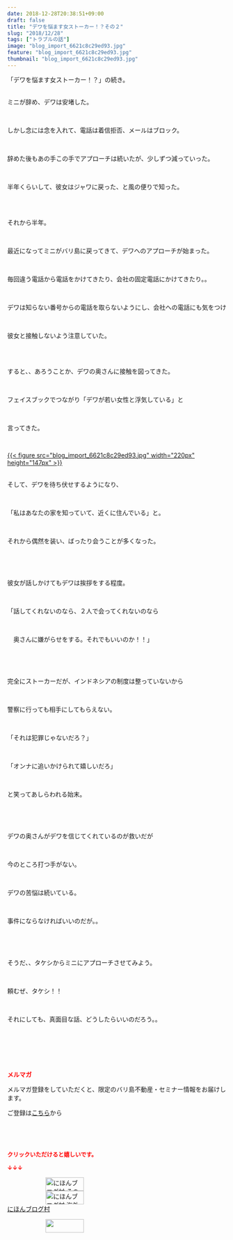 ```yaml
---
date: 2018-12-28T20:38:51+09:00
draft: false
title: "デワを悩ます女ストーカー！？その２"
slug: "2018/12/28"
tags: ["トラブルの話"]
image: "blog_import_6621c8c29ed93.jpg"
feature: "blog_import_6621c8c29ed93.jpg"
thumbnail: "blog_import_6621c8c29ed93.jpg"
---
```

<p>「デワを悩ます女ストーカー！？」の続き。</p><p><br/>ミニが辞め、デワは安堵した。</p><p> </p><p>しかし念には念を入れて、電話は着信拒否、メールはブロック。</p><p> </p><p>辞めた後もあの手この手でアプローチは続いたが、少しずつ減っていった。</p><p> </p><p>半年くらいして、彼女はジャワに戻った、と風の便りで知った。</p><p> </p><p><br/>それから半年。</p><p> </p><p>最近になってミニがバリ島に戻ってきて、デワへのアプローチが始まった。</p><p> </p><p>毎回違う電話から電話をかけてきたり、会社の固定電話にかけてきたり。。</p><p> </p><p>デワは知らない番号からの電話を取らないようにし、会社への電話にも気をつけ</p><p> </p><p>彼女と接触しないよう注意していた。</p><p> </p><p><br/>すると、、あろうことか、デワの奥さんに接触を図ってきた。</p><p> </p><p>フェイスブックでつながり「デワが若い女性と浮気している」と</p><p> </p><p>言ってきた。</p><p> </p><p><a href="blog_import_6621c8c29ed93.jpg">{{< figure src="blog_import_6621c8c29ed93.jpg" width="220px" height="147px" >}}</a></p><p><br/>そして、デワを待ち伏せするようになり、</p><p> </p><p>「私はあなたの家を知っていて、近くに住んでいる」と。</p><p> </p><p>それから偶然を装い、ばったり会うことが多くなった。</p><p> </p><p> </p><p>彼女が話しかけてもデワは挨拶をする程度。</p><p> </p><p>「話してくれないのなら、２人で会ってくれないのなら</p><p> </p><p>　奥さんに嫌がらせをする。それでもいいのか！！」</p><p> </p><p> </p><p>完全にストーカーだが、インドネシアの制度は整っていないから</p><p> </p><p>警察に行っても相手にしてもらえない。</p><p> </p><p>「それは犯罪じゃないだろ？」</p><p> </p><p>「オンナに追いかけられて嬉しいだろ」</p><p> </p><p>と笑ってあしらわれる始末。</p><p> </p><p> </p><p>デワの奥さんがデワを信じてくれているのが救いだが</p><p> </p><p>今のところ打つ手がない。</p><p> </p><p>デワの苦悩は続いている。</p><p> </p><p>事件にならなければいいのだが。。</p><p> </p><p> </p><p>そうだ、、タケシからミニにアプローチさせてみよう。</p><p> </p><p>頼むぜ、タケシ！！</p><p> </p><p>それにしても、真面目な話、どうしたらいいのだろう。。</p><p> </p><p> </p><p> </p><p><span style="font-weight: bold;"><span style="color: rgb(255, 0, 0);">メルマガ</span></span></p><p>メルマガ登録をしていただくと、限定のバリ島不動産・セミナー情報をお届けします。</p><p>ご登録は<a href="f9eeVI" target="_blank">こちら</a>から</p><p style="text-align: center;"> </p><p style="text-align: center;"> </p><p><font color="#ff0000" size="2"><strong>クリックいただけると嬉しいです。</strong></font></p><p><font color="#ff0000" size="2"><strong>↓↓↓</strong></font></p><p><a href="ranking.html?p_cid=01260127" id="&amp;blogmura_banner" target="_blank"><img alt="にほんブログ村 その他生活ブログ 不動産投資へ" border="0" height="31" src="data:image/svg+xml;charset=utf-8,%3Csvg%20xmlns%3D%22http%3A%2F%2Fwww.w3.org%2F2000%2Fsvg%22%20title%3D%22Placeholder%20for%20Images%22%20role%3D%22presentation%22%20viewBox%3D%220%200%2088%2031%22%20%2F%3E" width="88" data-src="https://img-proxy.blog-video.jp/images?url=http%3A%2F%2Flife.blogmura.com%2Fhudousantoushi%2Fimg%2Fhudousantoushi88_31.gif" style="aspect-ratio: auto 88 / 31;"/><noscript><img alt="にほんブログ村 その他生活ブログ 不動産投資へ" border="0" height="31" src="https://img-proxy.blog-video.jp/images?url=http%3A%2F%2Flife.blogmura.com%2Fhudousantoushi%2Fimg%2Fhudousantoushi88_31.gif" width="88"></noscript></a><br/><a href="ranking.html?p_cid=01260127" target="_blank"><img alt="にほんブログ村 海外生活ブログ バリ島情報へ" border="0" height="31" src="data:image/svg+xml;charset=utf-8,%3Csvg%20xmlns%3D%22http%3A%2F%2Fwww.w3.org%2F2000%2Fsvg%22%20title%3D%22Placeholder%20for%20Images%22%20role%3D%22presentation%22%20viewBox%3D%220%200%2088%2031%22%20%2F%3E" width="88" data-src="https://img-proxy.blog-video.jp/images?url=http%3A%2F%2Foverseas.blogmura.com%2Fbali%2Fimg%2Fbali88_31.gif" style="aspect-ratio: auto 88 / 31;"/><noscript><img alt="にほんブログ村 海外生活ブログ バリ島情報へ" border="0" height="31" src="https://img-proxy.blog-video.jp/images?url=http%3A%2F%2Foverseas.blogmura.com%2Fbali%2Fimg%2Fbali88_31.gif" width="88"></noscript></a><br/><a href="ranking.html?p_cid=01260127" target="_blank">にほんブログ村</a></p><p><a href="link.php?1804582" title="人気ブログランキングへ"><img border="0" height="31" src="data:image/svg+xml;charset=utf-8,%3Csvg%20xmlns%3D%22http%3A%2F%2Fwww.w3.org%2F2000%2Fsvg%22%20title%3D%22Placeholder%20for%20Images%22%20role%3D%22presentation%22%20viewBox%3D%220%200%2088%2031%22%20%2F%3E" width="88" data-src="https://blog.with2.net/img/banner/banner_22.gif" style="aspect-ratio: auto 88 / 31;"/><noscript><img border="0" height="31" src="https://blog.with2.net/img/banner/banner_22.gif" width="88"></noscript></a></p><p> </p>

